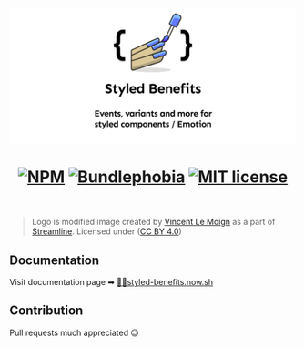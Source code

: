 <div align="center">
  <h1>
    <img src='assets/styled-benefits-banner.png' alt='Logo with desription'/>
    <br/>
    <br/>
    <a href="https://www.npmjs.com/package/styled-benefits"><img src="https://img.shields.io/npm/v/styled-benefits" alt="NPM"></a>
    <a href="https://bundlephobia.com/result?p=styled-benefits@latest"><img src="https://img.shields.io/bundlephobia/minzip/styled-benefits?label=gzipped" alt="Bundlephobia"></a>
    <a href="https://opensource.org/licenses/MIT" rel="nofollow"><img src="https://img.shields.io/npm/l/styled-benefits" alt="MIT license"></a>
    <br/>
    <br/>
  </h1>
</div>

> Logo is modified image created by [Vincent Le Moign](https://twitter.com/webalys) as a part of [Streamline](https://www.streamlineicons.com/). Licensed under ([CC BY 4.0](https://creativecommons.org/licenses/by/4.0/deed.en))

## Documentation

Visit documentation page ➡ [💅💙styled-benefits.now.sh](https://styled-benefits.now.sh)

## Contribution

Pull requests much appreciated 😉
